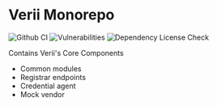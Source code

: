 # Verii Monorepo
![Github CI](https://github.com/LFDT-Verii/core/workflows/Node.js%20CI/badge.svg)
![Vulnerabilities](https://github.com/LFDT-Verii/core/workflows/Vulnerability%20Audit/badge.svg)
![Dependency License Check](https://github.com/LFDT-Verii/core/workflows/Dependency%20License%20Check/badge.svg)

Contains Verii's Core Components
- Common modules
- Registrar endpoints
- Credential agent
- Mock vendor